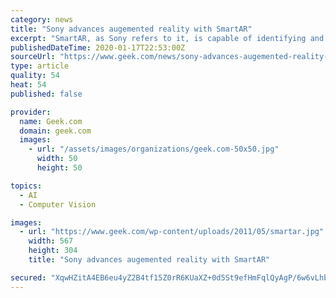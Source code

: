 ```yaml
---
category: news
title: "Sony advances augemented reality with SmartAR"
excerpt: "SmartAR, as Sony refers to it, is capable of identifying and tracking objects at a high rate of speed using a hybrid technology which combines advanced object recognition with matching and image tracking technology. Probably the most impressive part of SmartAR is in its ability to identify 3D structures that not only allows for virtual images ..."
publishedDateTime: 2020-01-17T22:53:00Z
sourceUrl: "https://www.geek.com/news/sony-advances-augemented-reality-with-smartar-1382377/"
type: article
quality: 54
heat: 54
published: false

provider:
  name: Geek.com
  domain: geek.com
  images:
    - url: "/assets/images/organizations/geek.com-50x50.jpg"
      width: 50
      height: 50

topics:
  - AI
  - Computer Vision

images:
  - url: "https://www.geek.com/wp-content/uploads/2011/05/smartar.jpg"
    width: 567
    height: 304
    title: "Sony advances augemented reality with SmartAR"

secured: "XqwHZitA4EB6eu4yZ2B4tf15Z0rR6KUaXZ+0d5St9efHmFqlQyAgP/6w6vLhb34667ntLk+2GhdrhNtqGjzw63xU6yc5VKYxGYNmJTSgG5YvD9k4uAVhnwSwATWtZIgxlJfh9uvv/9+23lCPQdH1oubVjc+CizwoRlBlEp/kR+GUk/nt4f9U+DSRHiktwzCAOquonCi7kXDAO+o9ZATwI6xtx4u5y5v0Vpa9H7glDpvbyWPZW6Xipg/Uq0wu1Ti7Y6zy++oAV2dQNIbwUCoZQDiJNSWzyBoDm3c4Mv1fukvfIaFFmOFLZLo5ohHk1BNaVY9M9iSOKKEkeQ9tQjQo2JlMBkPSj5SgusmNLCiSpRn/T2xTKIYCKe0DVc2MSbRcNHUeQ0qciCbj84+5DMoVeFhSVs387D9AGIrVJzsns0p9T6rmYslKOP9HNS0sju6umlnnffvb28scutUqVqCKTw==;9ETbIjJBJ1jgLbQ3P49fNg=="
---
```


